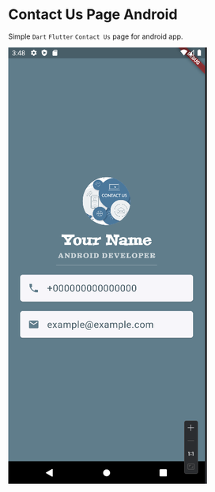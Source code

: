 # Contact Us Page Android

Simple `Dart` `Flutter` `Contact Us` page for android app.

![contact_us.png](images%2Fcontact_us.png)
